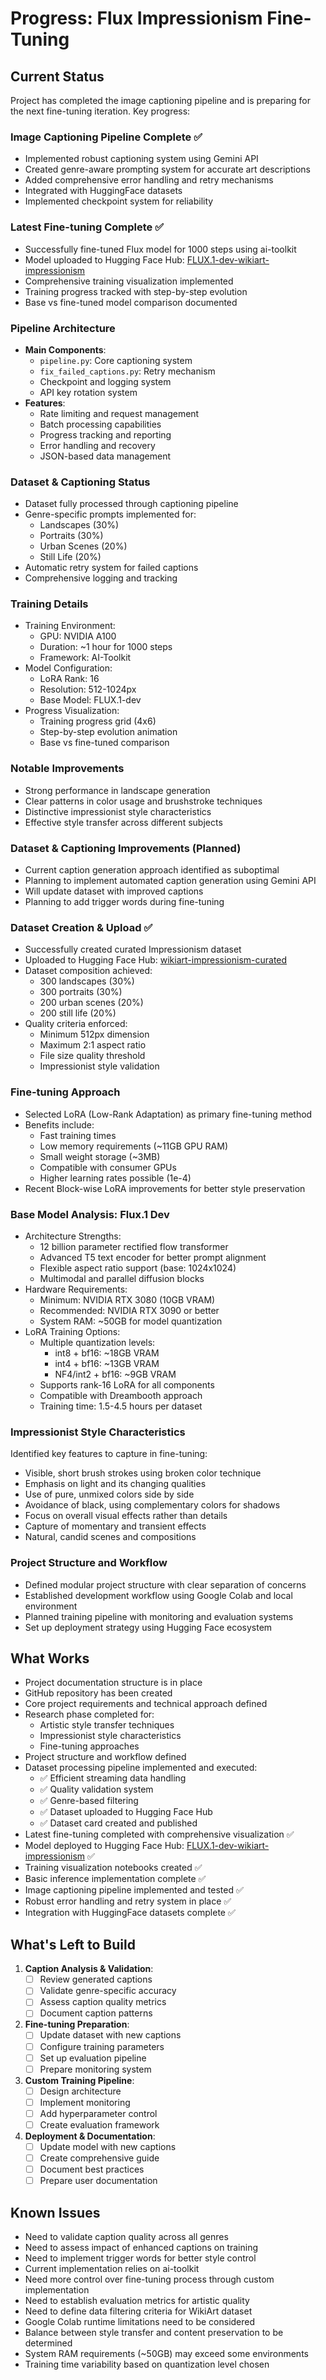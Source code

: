 # Progress: Flux Impressionism Fine-Tuning

## Current Status
Project has completed the image captioning pipeline and is preparing for the next fine-tuning iteration. Key progress:

### Image Captioning Pipeline Complete ✅
- Implemented robust captioning system using Gemini API
- Created genre-aware prompting system for accurate art descriptions
- Added comprehensive error handling and retry mechanisms
- Integrated with HuggingFace datasets
- Implemented checkpoint system for reliability

### Latest Fine-tuning Complete ✅
- Successfully fine-tuned Flux model for 1000 steps using ai-toolkit
- Model uploaded to Hugging Face Hub: [FLUX.1-dev-wikiart-impressionism](https://huggingface.co/dolphinium/FLUX.1-dev-wikiart-impressionism)
- Comprehensive training visualization implemented
- Training progress tracked with step-by-step evolution
- Base vs fine-tuned model comparison documented

### Pipeline Architecture
- **Main Components**:
  - `pipeline.py`: Core captioning system
  - `fix_failed_captions.py`: Retry mechanism
  - Checkpoint and logging system
  - API key rotation system
- **Features**:
  - Rate limiting and request management
  - Batch processing capabilities
  - Progress tracking and reporting
  - Error handling and recovery
  - JSON-based data management

### Dataset & Captioning Status
- Dataset fully processed through captioning pipeline
- Genre-specific prompts implemented for:
  - Landscapes (30%)
  - Portraits (30%)
  - Urban Scenes (20%)
  - Still Life (20%)
- Automatic retry system for failed captions
- Comprehensive logging and tracking

### Training Details
- Training Environment:
  - GPU: NVIDIA A100
  - Duration: ~1 hour for 1000 steps
  - Framework: AI-Toolkit
- Model Configuration:
  - LoRA Rank: 16
  - Resolution: 512-1024px
  - Base Model: FLUX.1-dev
- Progress Visualization:
  - Training progress grid (4x6)
  - Step-by-step evolution animation
  - Base vs fine-tuned comparison

### Notable Improvements
- Strong performance in landscape generation
- Clear patterns in color usage and brushstroke techniques
- Distinctive impressionist style characteristics
- Effective style transfer across different subjects

### Dataset & Captioning Improvements (Planned)
- Current caption generation approach identified as suboptimal
- Planning to implement automated caption generation using Gemini API
- Will update dataset with improved captions
- Planning to add trigger words during fine-tuning

### Dataset Creation & Upload ✅
- Successfully created curated Impressionism dataset
- Uploaded to Hugging Face Hub: [wikiart-impressionism-curated](https://huggingface.co/datasets/dolphinium/wikiart-impressionism-curated)
- Dataset composition achieved:
  - 300 landscapes (30%)
  - 300 portraits (30%)
  - 200 urban scenes (20%)
  - 200 still life (20%)
- Quality criteria enforced:
  - Minimum 512px dimension
  - Maximum 2:1 aspect ratio
  - File size quality threshold
  - Impressionist style validation

### Fine-tuning Approach
- Selected LoRA (Low-Rank Adaptation) as primary fine-tuning method
- Benefits include:
  - Fast training times
  - Low memory requirements (~11GB GPU RAM)
  - Small weight storage (~3MB)
  - Compatible with consumer GPUs
  - Higher learning rates possible (1e-4)
- Recent Block-wise LoRA improvements for better style preservation

### Base Model Analysis: Flux.1 Dev
- Architecture Strengths:
  - 12 billion parameter rectified flow transformer
  - Advanced T5 text encoder for better prompt alignment
  - Flexible aspect ratio support (base: 1024x1024)
  - Multimodal and parallel diffusion blocks
- Hardware Requirements:
  - Minimum: NVIDIA RTX 3080 (10GB VRAM)
  - Recommended: NVIDIA RTX 3090 or better
  - System RAM: ~50GB for model quantization
- LoRA Training Options:
  - Multiple quantization levels:
    - int8 + bf16: ~18GB VRAM
    - int4 + bf16: ~13GB VRAM
    - NF4/int2 + bf16: ~9GB VRAM
  - Supports rank-16 LoRA for all components
  - Compatible with Dreambooth approach
  - Training time: 1.5-4.5 hours per dataset

### Impressionist Style Characteristics
Identified key features to capture in fine-tuning:
- Visible, short brush strokes using broken color technique
- Emphasis on light and its changing qualities
- Use of pure, unmixed colors side by side
- Avoidance of black, using complementary colors for shadows
- Focus on overall visual effects rather than details
- Capture of momentary and transient effects
- Natural, candid scenes and compositions

### Project Structure and Workflow
- Defined modular project structure with clear separation of concerns
- Established development workflow using Google Colab and local environment
- Planned training pipeline with monitoring and evaluation systems
- Set up deployment strategy using Hugging Face ecosystem

## What Works
- Project documentation structure is in place
- GitHub repository has been created
- Core project requirements and technical approach defined
- Research phase completed for:
  - Artistic style transfer techniques
  - Impressionist style characteristics
  - Fine-tuning approaches
- Project structure and workflow defined
- Dataset processing pipeline implemented and executed:
  - ✅ Efficient streaming data handling
  - ✅ Quality validation system
  - ✅ Genre-based filtering
  - ✅ Dataset uploaded to Hugging Face Hub
  - ✅ Dataset card created and published
- Latest fine-tuning completed with comprehensive visualization ✅
- Model deployed to Hugging Face Hub: [FLUX.1-dev-wikiart-impressionism](https://huggingface.co/dolphinium/FLUX.1-dev-wikiart-impressionism) ✅
- Training visualization notebooks created ✅
- Basic inference implementation complete ✅
- Image captioning pipeline implemented and tested ✅
- Robust error handling and retry system in place ✅
- Integration with HuggingFace datasets complete ✅

## What's Left to Build
1. **Caption Analysis & Validation**:
   - [ ] Review generated captions
   - [ ] Validate genre-specific accuracy
   - [ ] Assess caption quality metrics
   - [ ] Document caption patterns

2. **Fine-tuning Preparation**:
   - [ ] Update dataset with new captions
   - [ ] Configure training parameters
   - [ ] Set up evaluation pipeline
   - [ ] Prepare monitoring system

3. **Custom Training Pipeline**:
   - [ ] Design architecture
   - [ ] Implement monitoring
   - [ ] Add hyperparameter control
   - [ ] Create evaluation framework

4. **Deployment & Documentation**:
   - [ ] Update model with new captions
   - [ ] Create comprehensive guide
   - [ ] Document best practices
   - [ ] Prepare user documentation

## Known Issues
- Need to validate caption quality across all genres
- Need to assess impact of enhanced captions on training
- Need to implement trigger words for better style control
- Current implementation relies on ai-toolkit
- Need more control over fine-tuning process through custom implementation
- Need to establish evaluation metrics for artistic quality
- Need to define data filtering criteria for WikiArt dataset
- Google Colab runtime limitations need to be considered
- Balance between style transfer and content preservation to be determined
- System RAM requirements (~50GB) may exceed some environments
- Training time variability based on quantization level chosen 